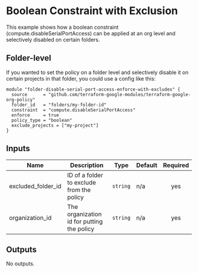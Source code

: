 # Boolean Constraint with Exclusion
This example shows how a boolean constraint (compute.disableSerialPortAccess) can be applied at an org level and selectively disabled on certain folders.

## Folder-level
If you wanted to set the policy on a folder level and selectively disable it on certain projects in that folder, you could use a config like this:

```hcl
module "folder-disable-serial-port-access-enforce-with-excludes" {
  source      = "github.com/terraform-google-modules/terraform-google-org-policy"
  folder_id   = "folders/my-folder-id"
  constraint  = "compute.disableSerialPortAccess"
  enforce     = true
  policy_type = "boolean"
  exclude_projects = ["my-project"]
}
```

<!-- BEGINNING OF PRE-COMMIT-TERRAFORM DOCS HOOK -->
## Inputs

| Name | Description | Type | Default | Required |
|------|-------------|------|---------|:--------:|
| excluded\_folder\_id | ID of a folder to exclude from the policy | `string` | n/a | yes |
| organization\_id | The organization id for putting the policy | `string` | n/a | yes |

## Outputs

No outputs.

<!-- END OF PRE-COMMIT-TERRAFORM DOCS HOOK -->
